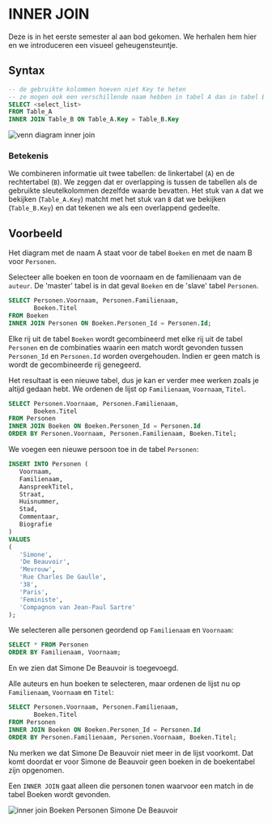 # INNER JOIN

Deze is in het eerste semester al aan bod gekomen. We herhalen hem hier en we introduceren een visueel geheugensteuntje.

## Syntax

```sql
-- de gebruikte kolommen hoeven niet Key te heten
-- ze mogen ook een verschillende naam hebben in tabel A dan in tabel B
SELECT <select_list> 
FROM Table_A
INNER JOIN Table_B ON Table_A.Key = Table_B.Key
```

![venn diagram inner join](https://modernways.be/myap/it/image/sql/venn%20diagram%20inner%20join.png)

### Betekenis

We combineren informatie uit twee tabellen: de linkertabel \(`A`\) en de rechtertabel \(`B`\). We zeggen dat er overlapping is tussen de tabellen als de gebruikte sleutelkolommen dezelfde waarde bevatten. Het stuk van `A` dat we bekijken \(`Table_A.Key`\) matcht met het stuk van `B` dat we bekijken \(`Table_B.Key`\) en dat tekenen we als een overlappend gedeelte.

## Voorbeeld

Het diagram met de naam A staat voor de tabel `Boeken` en met de naam B voor `Personen`.

Selecteer alle boeken en toon de voornaam en de familienaam van de `auteur`. De 'master' tabel is in dat geval `Boeken` en de 'slave' tabel `Personen`.

```sql
SELECT Personen.Voornaam, Personen.Familienaam,
       Boeken.Titel 
FROM Boeken
INNER JOIN Personen ON Boeken.Personen_Id = Personen.Id;
```

Elke rij uit de tabel `Boeken` wordt gecombineerd met elke rij uit de tabel `Personen` en de combinaties waarin een match wordt gevonden tussen `Personen_Id` en `Personen.Id` worden overgehouden. Indien er geen match is wordt de gecombineerde rij genegeerd.

Het resultaat is een nieuwe tabel, dus je kan er verder mee werken zoals je altijd gedaan hebt. We ordenen de lijst op `Familienaam`, `Voornaam`, `Titel`.

```sql
SELECT Personen.Voornaam, Personen.Familienaam,
       Boeken.Titel 
FROM Personen
INNER JOIN Boeken ON Boeken.Personen_Id = Personen.Id
ORDER BY Personen.Voornaam, Personen.Familienaam, Boeken.Titel;
```

We voegen een nieuwe persoon toe in de tabel `Personen`:

```sql
INSERT INTO Personen (
   Voornaam, 
   Familienaam,
   AanspreekTitel,
   Straat, 
   Huisnummer,
   Stad, 
   Commentaar,
   Biografie
)
VALUES
(
   'Simone', 
   'De Beauvoir', 
   'Mevrouw',
   'Rue Charles De Gaulle', 
   '38', 
   'Paris', 
   'Feministe',
   'Compagnon van Jean-Paul Sartre'
);
```

We selecteren alle personen geordend op `Familienaam` en `Voornaam`:

```sql
SELECT * FROM Personen
ORDER BY Familienaam, Voornaam;
```

En we zien dat Simone De Beauvoir is toegevoegd.

Alle auteurs en hun boeken te selecteren, maar ordenen de lijst nu op `Familienaam`, `Voornaam` en `Titel`:

```sql
SELECT Personen.Voornaam, Personen.Familienaam,
       Boeken.Titel 
FROM Personen
INNER JOIN Boeken ON Boeken.Personen_Id = Personen.Id
ORDER BY Personen.Familienaam, Personen.Voornaam, Boeken.Titel;
```

Nu merken we dat Simone De Beauvoir niet meer in de lijst voorkomt. Dat komt doordat er voor Simone de Beauvoir geen boeken in de boekentabel zijn opgenomen.

Een `INNER JOIN` gaat alleen die personen tonen waarvoor een match in de tabel Boeken wordt gevonden.

![inner join Boeken Personen Simone De Beauvoir](https://modernways.be/myap/it/image/sql/inner%20join%20Boeken%20Personen%20Simone%20De%20Beauvoir.png)

